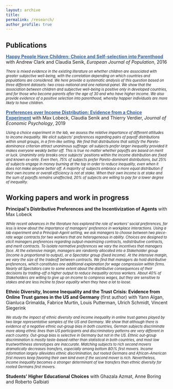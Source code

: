 ```yaml
---
layout: archive
title: 
permalink: /research/
author_profile: true
---
```

<h1 style="font-size:150%;">Publications</h1>

<u><b><a href='https://link.springer.com/article/10.1007/s10680-016-9389-x' style="color:rgb(57, 100, 160);" >Happy People Have Children: Choice and Self-selection into Parenthood</a></b></u>
with Andrew Clark and Claudia Senik, <i>European Journal of Population</i>, 2016

<p style="font-size:80%;"><i> There is mixed evidence in the existing literature on whether children are
associated with greater subjective well-being, with the correlation depending on
which countries and populations are considered. We here provide a systematic
analysis of this question based on three different datasets: two cross-national and
one national panel. We show that the association between children and subjective
well-being is positive only in developed countries, and for those who become
parents after the age of 30 and who have higher income. We also provide evidence
of a positive selection into parenthood, whereby happier individuals are more likely
to have children.</i></p>


<u><b><a href='https://www.sciencedirect.com/science/article/abs/pii/S0167487019301084' style="color:rgb(57, 100, 160);" >Preferences over Income Distribution: Evidence from a Choice Experiment</a></b></u>
with Max Lobeck, Claudia Senik and Thierry Verdier, <i>Journal of Economic Psychology</i>, 2019

<p style="font-size:80%;"><i> Using a choice experiment in the lab, we assess the relative importance of different attitudes to income inequality. We elicit subjects' preferences regarding pairs of payoff distributions within
small groups, in a firm-like setting. We find that distributions that satisfy the Pareto-dominance
criterion attract unanimous suffrage: all subjects prefer larger inequality provided it makes
everyone weakly better off. This is true no matter whether payoffs are based on merit or luck.
Unanimity only breaks once subjects' positions within the income distribution are fixed and
known ex-ante. Even then, 75% of subjects prefer Pareto-dominant distributions, but 25% of
subjects engage in money burning at the top in order to reduce inequality, even when it does not
make anyone better off. A majority of subjects embrace a more equal distribution if their own
income or overall efficiency is not at stake. When their own income is at stake and the sum of
payoffs remains unaffected, 20% of subjects are willing to pay for a lower degree of inequality.</i></p>


<h1 style="font-size:150%;">Working papers and work in progress</h1>


<b>Principal's Distributive Preferences and the Incentivization of Agents</b>
with Max Lobeck
<p style="font-size:80%;"><i>  While recent advances in the literature has explored the role of workers' social preferences, far less is know about the importance of managers' preference in workplace interactions. Using a lab experiment and a Principal-Agent setting, we ask managers to choose between two piece-rate wage contracts for two workers that are heterogeneous in ability. Choices are designed to elicit managers preferences regarding output-maximizing contracts, redistributive contracts, and merit contracts. To isolate normative preferences we vary the incentives that managers face. At the extensive margin, managers are randomly allocated into a Stakeholder group (income is proportional to output), or a Spectator group (fixed income). At the intensive margin, we vary the size of the tradeoff between contracts. We find that managers do hold distributive preferences, which constitutes one additional explanation for wage compression within firms. Nearly all Spectators care to some extent about the distributive consequences of their decisions by trading-off a higher output to reduce inequality across workers. About 40% of Stakeholders are willing to give up on income to compress wages, but they are sensitive to stakes and are less incline to favor equality when they have a lot to loose. </i></p>

<b> Ethnic Diversity, Income Inequality and the Trust Crisis:
Evidence from Online Trust games in the US and
Germany </b> (first author)
with Yann Algan, Gianluca Grimalda, Fabrice Murtin, Louis Putterman, Ulrich Schmidt, Vincent Siegerink
<p style="font-size:80%;"><i> We study the impact of ethnic diversity and income inequality in online trust games played by two large representative samples of the US and Germany. We show that although there is evidence of a negative ethnic out-group bias in both countries, German subjects discriminate more along ethnic lines than US participants and discriminatory patterns are very different in each country. Out-group bias is selective in Germany but not in the US. Ethnic out-group discrimination is mostly taste-based rather than statistical in both countries, and most low trustworthiness stereotypes are inaccurate. Matching subjects to rich second movers dramatically decreases transfers, especially among bottom 80\% first movers. Income information largely alleviates ethnic discrimination, but rooted Germans and African-American first movers keep favoring their own kind even if the second mover is rich. Nevertheless, income inequality becomes a stronger determinant of low transfers than ethnic diversity for rooted Germans first movers. </i></p>

<b>Students' Higher Educational Choices</b>
with Ghazala Azmat, Anne Boring and Roberto Galbiati

